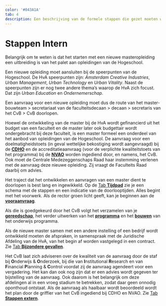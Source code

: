 ```yaml
---
color: '#043A1A'
tab: 4
description: Een beschrijving van de formele stappen die gezet moeten worden binnen de organisatie van de Hogeschool bij het ontwikkelen van een nieuwe opleiding met daarbij een aantal aandachtspunten.
---
```


# Stappen Intern

Belangrijk om te weten is dat het starten met een nieuwe masteropleiding een uitbreiding is van het palet aan opleidingen van de Hogeschool.

Een nieuwe opleiding moet aansluiten bij de speerpunten van de Hogeschool. De HvA speerpunten zijn: *Amsterdam Creative Industries*, *Urban Management*, *Urban Technology* en *Urban Vitality*. Naast de speerpunten zijn er nog twee andere thema’s waarop de HvA zich focust. Dat zijn *Urban Education* en *Ondernemerschap*. 

Een aanvraag voor een nieuwe opleiding moet dus de route van het master-bouwteam > secretariaat van de faculteitsdecaan > decaan > secretaris van het CvB > CvB doorlopen.

Hoewel de ontwikkeling van de master bij de HvA wordt gefinancierd uit het budget van een faculteit en de master later ook budgettair wordt ondergebracht bij deze faculteit, is een master formeel een onderdeel van het aanbod van opleidingen van de Hogeschool. De aanvraag voor een doelmatigheidstoets (in geval wettelijke bekostiging wordt aangevraagd) bij de [**CDHO**](/cdho.html) en de accreditatieaanvraag (voor de verplichte kwaliteitstoets van het programma) bij de [**NVAO**](/nvao.html) worden ingediend door, en namens, het CvB. Ook moet de Centrale Medezeggenschaps Raad haar instemming verlenen met de aanvraag deze nieuwe opleiding. Zij vraagt de Faculteits Raad daarbij om advies.

Het traject dat het ontwikkelen en aanvragen van een master dient te doorlopen is best lang en ingewikkeld. Op de [Tab **Tijdpad**](/1.tijdpad.html) zie je een schema met de stappen en een indicatie van de doorlooptijden. Alles begint met het voorwerk. Als de rector groen licht geeft, kan je beginnen aan de [**vooraanvraag**](/vooraanvraag.html).

Als die is goedgekeurd door het CvB volgt het verzamelen van je [**gereedschap**](/gereedschap.html), het verder uitwerken van het [**programma**](/programma.html) en het [**bouwen**](/bouwen.html) van het onderwijs programma.

Als de nieuwe master samen met een andere instelling of een bedrijf wordt ontwikkeld moeten de afspraken, in samenspraak met de Juridische Afdeling van de HvA, van het begin af worden vastgelegd in een contract. Zie [Tab **Bijzondere gevallen**](/bijzondere-gevallen.html).

Het CvB laat zich adviseren over de kwaliteit van de aanvraag door de staf bij **O**nderwijs & **O**nderzoek, bij die van **I**nstitutional **R**esearch en van **F**inancial **P**lanning & **C**ontrol voordat zij de aanvraag agendeert voor een vergadering. Het kan dan ook nog zijn dat er een advies wordt gegeven ter bijstelling van de aanvraag. Ook daarom is het belangrijk om deze afdelingen al in een vroeg stadium te betrekken, zodat daar geen onnodig oponthoud ontstaat. Als de aanvraag als haalbaar wordt beoordeeld wordt het plan door de griffier van het CvB ingediend bij CDHO en NVAO. Zie [Tab **Stappen extern**](/stappen-extern.html).
